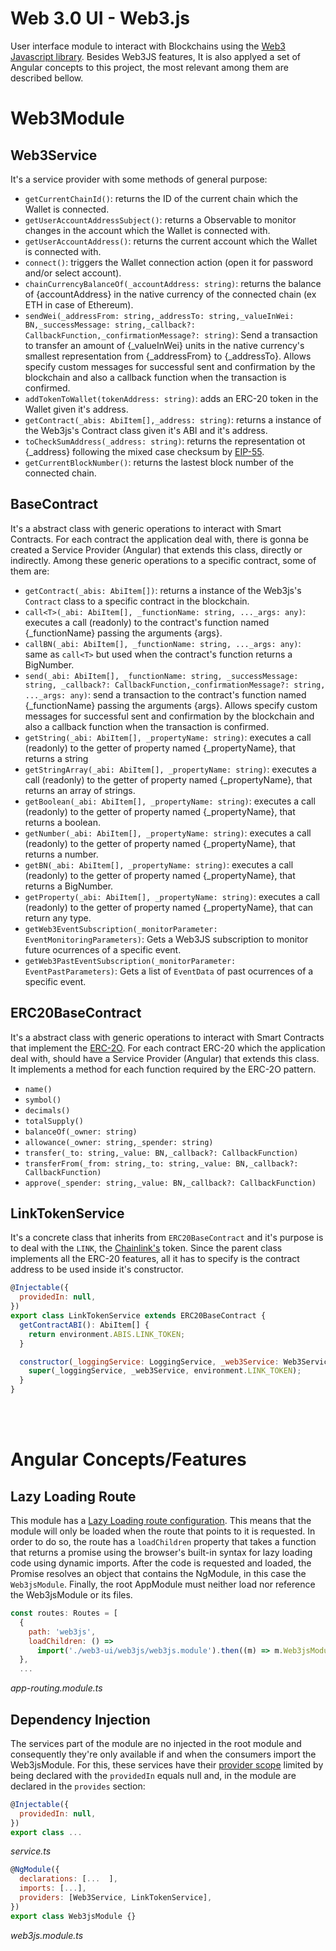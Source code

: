 Web 3.0 UI - Web3.js
===

User interface module to interact with Blockchains using the [Web3 Javascript library](https://www.npmjs.com/package/web3). Besides Web3JS features, It is also applyed a set of Angular concepts to this project, the most relevant among them are described bellow.



# Web3Module

## Web3Service

It's a service provider with some methods of general purpose:

- `getCurrentChainId()`: returns the ID of the current chain which the Wallet is connected.
- `getUserAccountAddressSubject()`: returns a Observable to monitor changes in the account which the Wallet is connected  with.
- `getUserAccountAddress()`: returns the current account which the Wallet is connected with.
- `connect()`: triggers the Wallet connection action (open it for password and/or select account).
- `chainCurrencyBalanceOf(_accountAddress: string)`: returns the balance of {accountAddress} in the native currency of the connected chain (ex ETH in case of Ethereum).
- `sendWei(_addressFrom: string,_addressTo: string,_valueInWei: BN,_successMessage: string,_callback?: CallbackFunction,_confirmationMessage?: string)`: Send a transaction to transfer an amount of {_valueInWei} units in the native currency's smallest representation from {_addressFrom} to {_addressTo}.  Allows specify custom messages for successful sent and confirmation by the blockchain and also a callback function when the transaction is confirmed.
- `addTokenToWallet(tokenAddress: string)`: adds an ERC-20 token in the Wallet given it's address.
- `getContract(_abis: AbiItem[],_address: string)`:  returns a instance of the Web3js's Contract class given it's ABI and it's address.
- `toCheckSumAddress(_address: string)`: returns the representation ot {_address} following the mixed case checksum by [EIP-55](https://eips.ethereum.org/EIPS/eip-55).
- `getCurrentBlockNumber()`: returns the lastest block number of the connected chain.

## BaseContract

It's a abstract class with generic operations to interact with Smart Contracts. For each contract the application deal with, there is gonna be created a Service Provider (Angular) that extends this class, directly or indirectly. Among these generic operations to a specific contract, some of them are:

- `getContract(_abis: AbiItem[])`: returns a instance of the Web3js's `Contract` class to a specific contract in the blockchain.
- `call<T>(_abi: AbiItem[], _functionName: string, ..._args: any)`: executes a call (readonly) to the contract's function named {_functionName} passing the arguments {args}.
- `callBN(_abi: AbiItem[], _functionName: string, ..._args: any)`: same as `call<T>` but used when the contract's function returns a BigNumber.
- `send(_abi: AbiItem[], _functionName: string, _successMessage: string, _callback?: CallbackFunction,_confirmationMessage?: string, ..._args: any)`: send a transaction to the contract's function named {_functionName} passing the arguments {args}. Allows specify custom messages for successful sent and confirmation by the blockchain and also a callback function when the transaction is confirmed.
- `getString(_abi: AbiItem[], _propertyName: string)`: executes a call (readonly) to the getter of property named {_propertyName}, that returns a string
- `getStringArray(_abi: AbiItem[], _propertyName: string)`: executes a call (readonly) to the getter of property named {_propertyName}, that returns an array of strings.
- `getBoolean(_abi: AbiItem[], _propertyName: string)`: executes a call (readonly) to the getter of property named {_propertyName}, that returns a boolean.
- `getNumber(_abi: AbiItem[], _propertyName: string)`: executes a call (readonly) to the getter of property named {_propertyName}, that returns a number.
- `getBN(_abi: AbiItem[], _propertyName: string)`: executes a call (readonly) to the getter of property named {_propertyName}, that returns a BigNumber.
- `getProperty(_abi: AbiItem[], _propertyName: string)`: executes a call (readonly) to the getter of property named {_propertyName}, that can return any type.
- `getWeb3EventSubscription(_monitorParameter: EventMonitoringParameters)`: Gets a Web3JS subscription to monitor future ocurrences of a specific event.
- `getWeb3PastEventSubscription(_monitorParameter: EventPastParameters)`: Gets a list of `EventData` of past ocurrences of a specific event.

## ERC20BaseContract

It's a abstract class with generic operations to interact with Smart Contracts that implement the [ERC-2O](https://eips.ethereum.org/EIPS/eip-20). For each contract ERC-20 which the application deal with, should have a Service Provider (Angular) that extends this class. It implements a method for each function required by the ERC-2O pattern.

- `name()`
- `symbol()`
- `decimals()`
- `totalSupply()`
- `balanceOf(_owner: string)`
- `allowance(_owner: string,_spender: string)`
- `transfer(_to: string,_value: BN,_callback?: CallbackFunction)`
- `transferFrom(_from: string,_to: string,_value: BN,_callback?: CallbackFunction)`
- `approve(_spender: string,_value: BN,_callback?: CallbackFunction)`

## LinkTokenService

It's a concrete class that inherits from `ERC20BaseContract` and it's purpose is to deal with the `LINK`, the [Chainlink's](https://chain.link) token. Since the parent class implements all the ERC-20 features, all it has to specify is the contract address to be used inside it's constructor.

```javascript
@Injectable({
  providedIn: null,
})
export class LinkTokenService extends ERC20BaseContract {
  getContractABI(): AbiItem[] {
    return environment.ABIS.LINK_TOKEN;
  }

  constructor(_loggingService: LoggingService, _web3Service: Web3Service) {
    super(_loggingService, _web3Service, environment.LINK_TOKEN);
  }
}
```


<br>
<br>


# Angular Concepts/Features

## Lazy Loading Route

This module has a [Lazy Loading route configuration](https://angular.io/guide/router-tutorial-toh#lazy-loading-route-configuration). This means that the module will only be loaded when the route that points to it is requested. In order to do so, the route has a `loadChildren` property that takes a function that returns a promise using the browser's built-in syntax for lazy loading code using dynamic imports. After the code is requested and loaded, the Promise resolves an object that contains the NgModule, in this case the `Web3jsModule`. Finally, the root AppModule must neither load nor reference the Web3jsModule or its files.

```javascript
const routes: Routes = [
  {
    path: 'web3js',
    loadChildren: () =>
      import('./web3-ui/web3js/web3js.module').then((m) => m.Web3jsModule),
  },
  ...

```
*app-routing.module.ts*

## Dependency Injection

The services part of the module are no injected in the root module and consequently they're only available if and when the consumers import the Web3jsModule. For this, these services have their [provider scope](https://angular.io/guide/providers#provider-scope) limited by being declared with the `providedIn` equals null and, in the module are declared in the `provides` section:

```javascript
@Injectable({
  providedIn: null,
})
export class ...

```
*service.ts*

```javascript
@NgModule({
  declarations: [...  ],
  imports: [...],
  providers: [Web3Service, LinkTokenService],
})
export class Web3jsModule {}
```
*web3js.module.ts*
